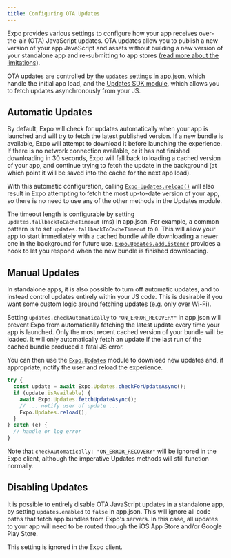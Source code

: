 ```yaml
---
title: Configuring OTA Updates
---
```


Expo provides various settings to configure how your app receives over-the-air (OTA) JavaScript updates. OTA updates allow you to publish a new version of your app JavaScript and assets without building a new version of your standalone app and re-submitting to app stores ([read more about the limitations](publishing.html)).

OTA updates are controlled by the [`updates` settings in app.json](configuration.html#updates), which handle the initial app load, and the [Updates SDK module](../sdk/updates.html), which allows you to fetch updates asynchronously from your JS.

## Automatic Updates

By default, Expo will check for updates automatically when your app is launched and will try to fetch the latest published version. If a new bundle is available, Expo will attempt to download it before launching the experience. If there is no network connection available, or it has not finished downloading in 30 seconds, Expo will fall back to loading a cached version of your app, and continue trying to fetch the update in the background (at which point it will be saved into the cache for the next app load).

With this automatic configuration, calling [`Expo.Updates.reload()`](../sdk/updates.html#expoupdatesreload) will also result in Expo attempting to fetch the most up-to-date version of your app, so there is no need to use any of the other methods in the Updates module.

The timeout length is configurable by setting `updates.fallbackToCacheTimeout` (ms) in app.json. For example, a common pattern is to set `updates.fallbackToCacheTimeout` to `0`. This will allow your app to start immediately with a cached bundle while downloading a newer one in the background for future use. [`Expo.Updates.addListener`](../sdk/updates.html#expoupdatesaddlistenereventlistener) provides a hook to let you respond when the new bundle is finished downloading.

## Manual Updates

In standalone apps, it is also possible to turn off automatic updates, and to instead control updates entirely within your JS code. This is desirable if you want some custom logic around fetching updates (e.g. only over Wi-Fi).

Setting `updates.checkAutomatically` to `"ON_ERROR_RECOVERY"` in app.json will prevent Expo from automatically fetching the latest update every time your app is launched. Only the most recent cached version of your bundle will be loaded. It will only automatically fetch an update if the last run of the cached bundle produced a fatal JS error.

You can then use the [`Expo.Updates`](../sdk/updates.html) module to download new updates and, if appropriate, notify the user and reload the experience.

```javascript
try {
  const update = await Expo.Updates.checkForUpdateAsync();
  if (update.isAvailable) {
    await Expo.Updates.fetchUpdateAsync();
    // ... notify user of update ...
    Expo.Updates.reload();
  }
} catch (e) {
  // handle or log error
}
```

Note that `checkAutomatically: "ON_ERROR_RECOVERY"` will be ignored in the Expo client, although the imperative Updates methods will still function normally.

## Disabling Updates

It is possible to entirely disable OTA JavaScript updates in a standalone app, by setting `updates.enabled` to `false` in app.json. This will ignore all code paths that fetch app bundles from Expo's servers. In this case, all updates to your app will need to be routed through the iOS App Store and/or Google Play Store.

This setting is ignored in the Expo client.
